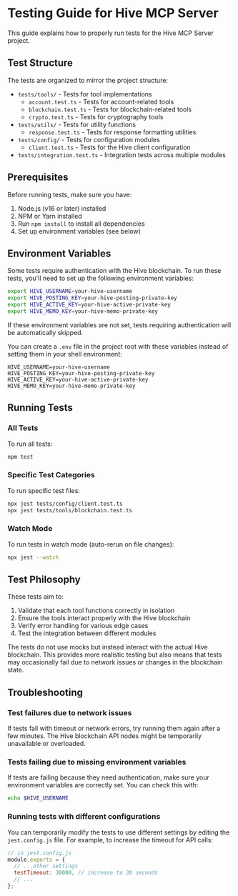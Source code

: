 # Testing Guide for Hive MCP Server

This guide explains how to properly run tests for the Hive MCP Server project.

## Test Structure

The tests are organized to mirror the project structure:

- `tests/tools/` - Tests for tool implementations
  - `account.test.ts` - Tests for account-related tools
  - `blockchain.test.ts` - Tests for blockchain-related tools
  - `crypto.test.ts` - Tests for cryptography tools
- `tests/utils/` - Tests for utility functions
  - `response.test.ts` - Tests for response formatting utilities
- `tests/config/` - Tests for configuration modules
  - `client.test.ts` - Tests for the Hive client configuration
- `tests/integration.test.ts` - Integration tests across multiple modules

## Prerequisites

Before running tests, make sure you have:

1. Node.js (v16 or later) installed
2. NPM or Yarn installed
3. Run `npm install` to install all dependencies
4. Set up environment variables (see below)

## Environment Variables

Some tests require authentication with the Hive blockchain. To run these tests, you'll need to set up the following environment variables:

```bash
export HIVE_USERNAME=your-hive-username
export HIVE_POSTING_KEY=your-hive-posting-private-key
export HIVE_ACTIVE_KEY=your-hive-active-private-key
export HIVE_MEMO_KEY=your-hive-memo-private-key
```

If these environment variables are not set, tests requiring authentication will be automatically skipped.

You can create a `.env` file in the project root with these variables instead of setting them in your shell environment:

```
HIVE_USERNAME=your-hive-username
HIVE_POSTING_KEY=your-hive-posting-private-key
HIVE_ACTIVE_KEY=your-hive-active-private-key
HIVE_MEMO_KEY=your-hive-memo-private-key
```

## Running Tests

### All Tests

To run all tests:

```bash
npm test
```

### Specific Test Categories

To run specific test files:

```bash
npx jest tests/config/client.test.ts
npx jest tests/tools/blockchain.test.ts
```

### Watch Mode

To run tests in watch mode (auto-rerun on file changes):

```bash
npx jest --watch
```

## Test Philosophy

These tests aim to:

1. Validate that each tool functions correctly in isolation
2. Ensure the tools interact properly with the Hive blockchain
3. Verify error handling for various edge cases
4. Test the integration between different modules

The tests do not use mocks but instead interact with the actual Hive blockchain.
This provides more realistic testing but also means that tests may occasionally fail due to
network issues or changes in the blockchain state.

## Troubleshooting

### Test failures due to network issues

If tests fail with timeout or network errors, try running them again after a few minutes. The Hive blockchain API nodes might be temporarily unavailable or overloaded.

### Tests failing due to missing environment variables

If tests are failing because they need authentication, make sure your environment variables are correctly set. You can check this with:

```bash
echo $HIVE_USERNAME
```

### Running tests with different configurations

You can temporarily modify the tests to use different settings by editing the `jest.config.js` file. For example, to increase the timeout for API calls:

```javascript
// in jest.config.js
module.exports = {
  // ...other settings
  testTimeout: 30000, // increase to 30 seconds
  // ...
};
```
